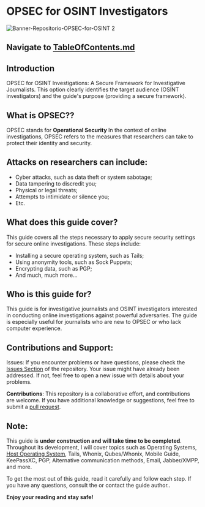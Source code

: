 # OPSEC for OSINT Investigators

![Banner-Repositorio-OPSEC-for-OSINT 2](https://github.com/AmazoniaLeaksOficial/OPSEC-for-OSINT/assets/152492042/347d99c7-3ffc-4f59-b3f5-5668300ed564)


## Navigate to <a href="https://github.com/AmazoniaLeaksOficial/OPSEC-for-OSINT/blob/main/TableOfContents.md#important" target="_blank">TableOfContents.md</a> 

## Introduction
 
OPSEC for OSINT Investigations: A Secure Framework for Investigative Journalists. This option clearly identifies the target audience (OSINT investigators) and the guide's purpose (providing a secure framework).

## What is OPSEC??

OPSEC stands for **Operational Security** In the context of online investigations, OPSEC refers to the measures that researchers can take to protect their identity and security.

## Attacks on researchers can include:
 
* Cyber attacks, such as data theft or system sabotage;
* Data tampering to discredit you;
* Physical or legal threats;
* Attempts to intimidate or silence you;
* Etc.
  

## What does this guide cover?
 
This guide covers all the steps necessary to apply secure security settings for secure online investigations. These steps include:
 
* Installing a secure operating system, such as Tails;
* Using anonymity tools, such as Sock Puppets;
* Encrypting data, such as PGP;
* And much, much more...

## Who is this guide for? 

This guide is for investigative journalists and OSINT investigators interested in conducting online investigations against powerful adversaries. The guide is especially useful for journalists who are new to OPSEC or who lack computer experience.
 
## Contributions and Support:
  
Issues: If you encounter problems or have questions, please check the <a href="https://github.com/AmazoniaLeaksOficial/OPSEC/issues" target="_blank">Issues Section</a> of the repository. Your issue might have already been addressed. If not, feel free to open a new issue with details about your problems.

**Contributions**: This repository is a collaborative effort, and contributions are welcome. If you have additional knowledge or suggestions, feel free to submit a <a href="https://github.com/AmazoniaLeaksOficial/OSINTMachineGuide/pulls" target="_blank">pull request</a>.

## Note: 

This guide is **under construction and will take time to be completed**. Throughout its development, I will cover topics such as Operating Systems, <a href="https://github.com/AmazoniaLeaksOficial/OSINTMachineGuide" target="_blank">Host Operating System</a>, Tails, Whonix, Qubes/Whonix, Mobile Guide, KeePassXC, PGP, Alternative communication methods, Email, Jabber/XMPP, and more.

To get the most out of this guide, read it carefully and follow each step. If you have any questions, consult the  or contact the guide author..

**Enjoy your reading and stay safe!**
